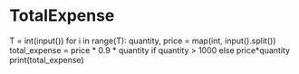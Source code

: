 # TotalExpense
T = int(input())
for i in range(T):
    quantity, price = map(int, input().split())
    total_expense = price * 0.9 * quantity if quantity > 1000 else price*quantity
    print(total_expense)
